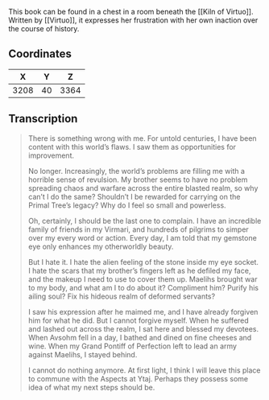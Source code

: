  

This book can be found in a chest in a room beneath the [[Kiln of Virtuo]]. Written by [[Virtuo]], it expresses her frustration with her own inaction over the course of history.

## Coordinates
| **X** | **Y** | **Z** |
| :---: | :---: | :---: |
| 3208  |  40   | 3364  |

## Transcription
> There is something wrong with me. For untold centuries, I have been content with this world’s flaws. I saw them as opportunities for improvement.
>
> No longer. Increasingly, the world’s problems are filling me with a horrible sense of revulsion. My brother seems to have no problem spreading chaos and warfare across the entire blasted realm, so why can’t I do the same? Shouldn’t I be rewarded for carrying on the Primal Tree’s legacy? Why do I feel so small and powerless.
>
> Oh, certainly, I should be the last one to complain. I have an incredible family of friends in my Virmari, and hundreds of pilgrims to simper over my every word or action. Every day, I am told that my gemstone eye only enhances my otherworldly beauty.
>
> But I hate it. I hate the alien feeling of the stone inside my eye socket. I hate the scars that my brother’s fingers left as he defiled my face, and the makeup I need to use to cover them up. Maelihs brought war to my body, and what am I to do about it? Compliment him? Purify his ailing soul? Fix his hideous realm of deformed servants?
>
> I saw his expression after he maimed me, and I have already forgiven him for what he did. But I cannot forgive myself. When he suffered and lashed out across the realm, I sat here and blessed my devotees. When Avsohm fell in a day, I bathed and dined on fine cheeses and wine. When my Grand Pontiff of Perfection left to lead an army against Maelihs, I stayed behind.
>
> I cannot do nothing anymore. At first light, I think I will leave this place to commune with the Aspects at Ytaj. Perhaps they possess some idea of what my next steps should be.

